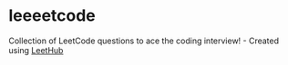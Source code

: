 # leeeetcode
Collection of LeetCode questions to ace the coding interview! - Created using [LeetHub](https://github.com/QasimWani/LeetHub)
